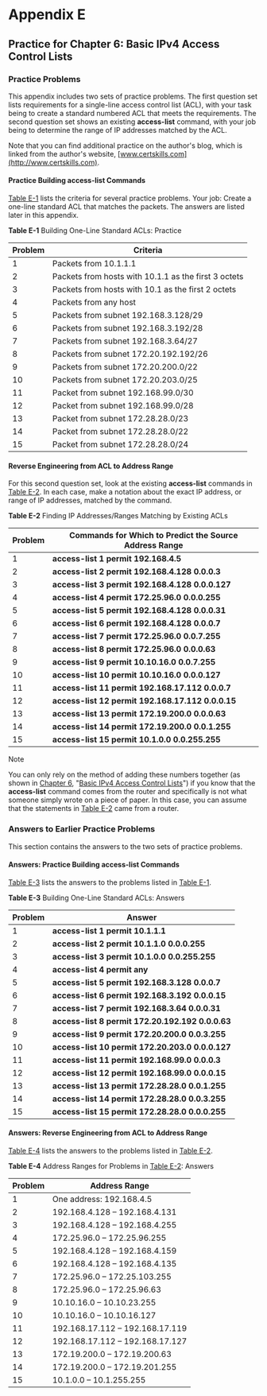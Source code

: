 # Appendix E


## Practice for Chapter 6: Basic IPv4 Access Control Lists

### Practice Problems

This appendix includes two sets of practice problems. The first question set lists requirements for a single-line access control list (ACL), with your task being to create a standard numbered ACL that meets the requirements. The second question set shows an existing **access-list** command, with your job being to determine the range of IP addresses matched by the ACL.

Note that you can find additional practice on the author's blog, which is linked from the author's website, [www.certskills.com](http://www.certskills.com).

#### Practice Building access-list Commands

[Table E-1](vol2_appe.xhtml#appetab01) lists the criteria for several practice problems. Your job: Create a one-line standard ACL that matches the packets. The answers are listed later in this appendix.

**Table E-1** Building One-Line Standard ACLs: Practice

| Problem | Criteria |
| --- | --- |
| 1 | Packets from 10.1.1.1 |
| 2 | Packets from hosts with 10.1.1 as the first 3 octets |
| 3 | Packets from hosts with 10.1 as the first 2 octets |
| 4 | Packets from any host |
| 5 | Packets from subnet 192.168.3.128/29 |
| 6 | Packets from subnet 192.168.3.192/28 |
| 7 | Packets from subnet 192.168.3.64/27 |
| 8 | Packets from subnet 172.20.192.192/26 |
| 9 | Packets from subnet 172.20.200.0/22 |
| 10 | Packets from subnet 172.20.203.0/25 |
| 11 | Packet from subnet 192.168.99.0/30 |
| 12 | Packet from subnet 192.168.99.0/28 |
| 13 | Packet from subnet 172.28.28.0/23 |
| 14 | Packet from subnet 172.28.28.0/22 |
| 15 | Packet from subnet 172.28.28.0/24 |

#### Reverse Engineering from ACL to Address Range

For this second question set, look at the existing **access-list** commands in [Table E-2](vol2_appe.xhtml#appetab02). In each case, make a notation about the exact IP address, or range of IP addresses, matched by the command.

**Table E-2** Finding IP Addresses/Ranges Matching by Existing ACLs

| Problem | Commands for Which to Predict the Source Address Range |
| --- | --- |
| 1 | **access-list 1 permit 192.168.4.5** |
| 2 | **access-list 2 permit 192.168.4.128 0.0.0.3** |
| 3 | **access-list 3 permit 192.168.4.128 0.0.0.127** |
| 4 | **access-list 4 permit 172.25.96.0 0.0.0.255** |
| 5 | **access-list 5 permit 192.168.4.128 0.0.0.31** |
| 6 | **access-list 6 permit 192.168.4.128 0.0.0.7** |
| 7 | **access-list 7 permit 172.25.96.0 0.0.7.255** |
| 8 | **access-list 8 permit 172.25.96.0 0.0.0.63** |
| 9 | **access-list 9 permit 10.10.16.0 0.0.7.255** |
| 10 | **access-list 10 permit 10.10.16.0 0.0.0.127** |
| 11 | **access-list 11 permit 192.168.17.112 0.0.0.7** |
| 12 | **access-list 12 permit 192.168.17.112 0.0.0.15** |
| 13 | **access-list 13 permit 172.19.200.0 0.0.0.63** |
| 14 | **access-list 14 permit 172.19.200.0 0.0.1.255** |
| 15 | **access-list 15 permit 10.1.0.0 0.0.255.255** |

Note

You can only rely on the method of adding these numbers together (as shown in [Chapter 6](vol2_ch06.xhtml#ch06), "[Basic IPv4 Access Control Lists](vol2_ch06.xhtml#ch06)") if you know that the **access-list** command comes from the router and specifically is not what someone simply wrote on a piece of paper. In this case, you can assume that the statements in [Table E-2](vol2_appe.xhtml#appetab02) came from a router.

### Answers to Earlier Practice Problems

This section contains the answers to the two sets of practice problems.

#### Answers: Practice Building access-list Commands

[Table E-3](vol2_appe.xhtml#appetab03) lists the answers to the problems listed in [Table E-1](vol2_appe.xhtml#appetab01).

**Table E-3** Building One-Line Standard ACLs: Answers

| Problem | Answer |
| --- | --- |
| 1 | **access-list 1 permit 10.1.1.1** |
| 2 | **access-list 2 permit 10.1.1.0 0.0.0.255** |
| 3 | **access-list 3 permit 10.1.0.0 0.0.255.255** |
| 4 | **access-list 4 permit any** |
| 5 | **access-list 5 permit 192.168.3.128 0.0.0.7** |
| 6 | **access-list 6 permit 192.168.3.192 0.0.0.15** |
| 7 | **access-list 7 permit 192.168.3.64 0.0.0.31** |
| 8 | **access-list 8 permit 172.20.192.192 0.0.0.63** |
| 9 | **access-list 9 permit 172.20.200.0 0.0.3.255** |
| 10 | **access-list 10 permit 172.20.203.0 0.0.0.127** |
| 11 | **access-list 11 permit 192.168.99.0 0.0.0.3** |
| 12 | **access-list 12 permit 192.168.99.0 0.0.0.15** |
| 13 | **access-list 13 permit 172.28.28.0 0.0.1.255** |
| 14 | **access-list 14 permit 172.28.28.0 0.0.3.255** |
| 15 | **access-list 15 permit 172.28.28.0 0.0.0.255** |

#### Answers: Reverse Engineering from ACL to Address Range

[Table E-4](vol2_appe.xhtml#appetab04) lists the answers to the problems listed in [Table E-2](vol2_appe.xhtml#appetab02).

**Table E-4** Address Ranges for Problems in [Table E-2](vol2_appe.xhtml#appetab02): Answers

| Problem | Address Range |
| --- | --- |
| 1 | One address: 192.168.4.5 |
| 2 | 192.168.4.128 – 192.168.4.131 |
| 3 | 192.168.4.128 – 192.168.4.255 |
| 4 | 172.25.96.0 – 172.25.96.255 |
| 5 | 192.168.4.128 – 192.168.4.159 |
| 6 | 192.168.4.128 – 192.168.4.135 |
| 7 | 172.25.96.0 – 172.25.103.255 |
| 8 | 172.25.96.0 – 172.25.96.63 |
| 9 | 10.10.16.0 – 10.10.23.255 |
| 10 | 10.10.16.0 – 10.10.16.127 |
| 11 | 192.168.17.112 – 192.168.17.119 |
| 12 | 192.168.17.112 – 192.168.17.127 |
| 13 | 172.19.200.0 – 172.19.200.63 |
| 14 | 172.19.200.0 – 172.19.201.255 |
| 15 | 10.1.0.0 – 10.1.255.255 |